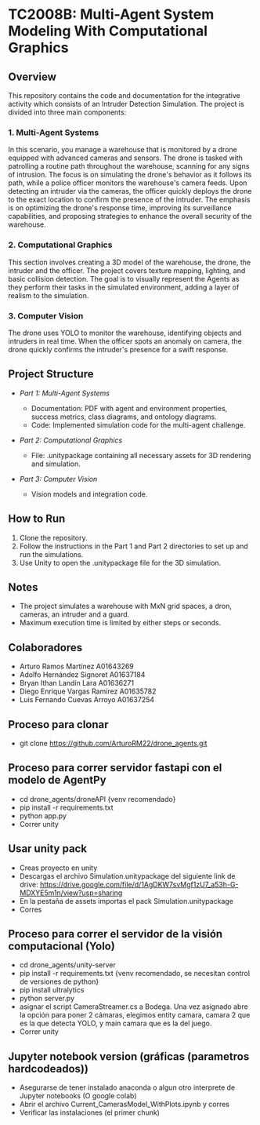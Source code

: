 # TC2008B: Multi-Agent System Modeling With Computational Graphics

## Overview

This repository contains the code and documentation for the integrative activity which consists of an Intruder Detection Simulation. The project is divided into three main components:

### 1. Multi-Agent Systems

In this scenario, you manage a warehouse that is monitored by a drone equipped with advanced cameras and sensors. The drone is tasked with patrolling a routine path throughout the warehouse, scanning for any signs of intrusion. The focus is on simulating the drone's behavior as it follows its path, while a police officer monitors the warehouse's camera feeds. Upon detecting an intruder via the cameras, the officer quickly deploys the drone to the exact location to confirm the presence of the intruder. The emphasis is on optimizing the drone's response time, improving its surveillance capabilities, and proposing strategies to enhance the overall security of the warehouse.

### 2. Computational Graphics

This section involves creating a 3D model of the warehouse, the drone, the intruder and the officer. The project covers texture mapping, lighting, and basic collision detection. The goal is to visually represent the Agents as they perform their tasks in the simulated environment, adding a layer of realism to the simulation.

### 3. Computer Vision
	
The drone uses YOLO to monitor the warehouse, identifying objects and intruders in real time. When the officer spots an anomaly on camera, the drone quickly confirms the intruder's presence for a swift response.

## Project Structure

- *Part 1: Multi-Agent Systems*
  - Documentation: PDF with agent and environment properties, success metrics, class diagrams, and ontology diagrams.
  - Code: Implemented simulation code for the multi-agent challenge.
  
- *Part 2: Computational Graphics*
  - File: .unitypackage containing all necessary assets for 3D rendering and simulation.

- *Part 3: Computer Vision*
  - Vision models and integration code.

## How to Run

1. Clone the repository.
2. Follow the instructions in the Part 1 and Part 2 directories to set up and run the simulations.
3. Use Unity to open the .unitypackage file for the 3D simulation.

## Notes

- The project simulates a warehouse with MxN grid spaces, a dron, cameras, an intruder and a guard.
- Maximum execution time is limited by either steps or seconds.

## Colaboradores
- Arturo Ramos Martínez A01643269
- Adolfo Hernández Signoret A01637184
- Bryan Ithan Landín Lara A01636271
- Diego Enrique Vargas Ramírez A01635782
- Luis Fernando Cuevas Arroyo A01637254

## Proceso para clonar
- git clone https://github.com/ArturoRM22/drone_agents.git

## Proceso para correr servidor fastapi con el modelo de AgentPy
- cd drone_agents/droneAPI {venv recomendado}
- pip install -r requirements.txt
- python app.py
- Correr unity

## Usar unity pack
- Creas proyecto en unity
- Descargas el archivo Simulation.unitypackage del siguiente link de drive: https://drive.google.com/file/d/1AgDKW7svMgf1zU7_a53h-G-MDXYE5m1n/view?usp=sharing
- En la pestaña de assets importas el pack Simulation.unitypackage
- Corres

## Proceso para correr el servidor de la visión computacional (Yolo)
- cd drone_agents/unity-server
- pip install -r requirements.txt {venv recomendado, se necesitan control de versiones de python}
- pip install ultralytics
- python server.py
- asignar el script CameraStreamer.cs a Bodega. Una vez asignado abre la opción para poner 2 cámaras, elegimos entity camara, camara 2 que es la que detecta YOLO, y main camara que es la del juego.
- Correr unity



## Jupyter notebook version (gráficas (parametros hardcodeados))
- Asegurarse de tener instalado anaconda o algun otro interprete de Jupyter notebooks  (O google colab)
- Abrir el archivo Current_CamerasModel_WithPlots.ipynb y corres
- Verificar las instalaciones (el primer chunk)

